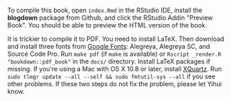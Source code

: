 To compile this book, open `index.Rmd` in the RStudio IDE, install the **blogdown** package from Github, and click the RStudio Addin "Preview Book". You should be able to preview the HTML version of the book.

It is trickier to compile it to PDF. You need to install LaTeX. Then download and install three fonts from [Google Fonts](https://fonts.google.com/?query=source&selection.family=Alegreya|Alegreya+SC|Source+Code+Pro): Alegreya, Alegreya SC, and Source Code Pro. Run `make pdf` (if `make` is available) or `Rscript _render.R "bookdown::pdf_book"` in the `docs/` directory. Install LaTeX packages if missing. If you're using a Mac with OS X 10.8 or later, install [XQuartz](https://www.xquartz.org). Run `sudo tlmgr update --all --self && sudo fmtutil-sys --all` if you see other problems. If these two steps do not fix the problem, please let Yihui know.
